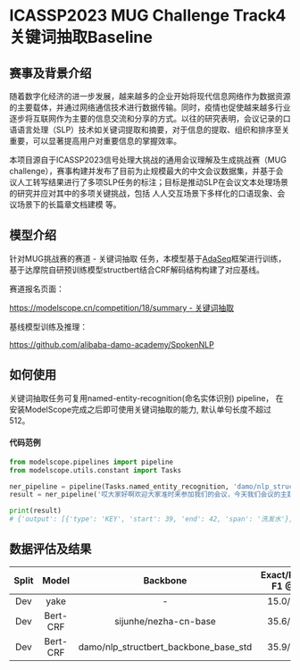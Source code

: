 
# ICASSP2023 MUG Challenge Track4 关键词抽取Baseline

## 赛事及背景介绍
随着数字化经济的进一步发展，越来越多的企业开始将现代信息网络作为数据资源的主要载体，并通过网络通信技术进行数据传输。同时，疫情也促使越来越多行业逐步将互联网作为主要的信息交流和分享的方式。以往的研究表明，会议记录的口语语言处理（SLP）技术如关键词提取和摘要，对于信息的提取、组织和排序至关重要，可以显著提高用户对重要信息的掌握效率。

本项目源自于ICASSP2023信号处理大挑战的通用会议理解及生成挑战赛（MUG challenge），赛事构建并发布了目前为止规模最大的中文会议数据集，并基于会议人工转写结果进行了多项SLP任务的标注；目标是推动SLP在会议文本处理场景的研究并应对其中的多项关键挑战，包括 人人交互场景下多样化的口语现象、会议场景下的长篇章文档建模 等。

## 模型介绍
针对MUG挑战赛的赛道 - 关键词抽取 任务，本模型基于[AdaSeq](https://github.com/modelscope/AdaSeq/tree/master/examples/ICASSP2023_MUG_track4)框架进行训练，基于达摩院自研预训练模型structbert结合CRF解码结构构建了对应基线。

赛道报名页面：

[https://modelscope.cn/competition/18/summary - 关键词抽取](https://modelscope.cn/competition/18/summary)

基线模型训练及推理：

https://github.com/alibaba-damo-academy/SpokenNLP

## 如何使用
关键词抽取任务可复用named-entity-recognition(命名实体识别) pipeline，
在安装ModelScope完成之后即可使用关键词抽取的能力, 默认单句长度不超过512。

#### 代码范例
```python
from modelscope.pipelines import pipeline
from modelscope.utils.constant import Tasks

ner_pipeline = pipeline(Tasks.named_entity_recognition, 'damo/nlp_structbert_keyphrase-extraction_base-icassp2023-mug-track4-baseline')
result = ner_pipeline('哎大家好啊欢迎大家准时来参加我们的会议，今天我们会议的主题呢是如何提升我们这个洗发水儿的品牌影响力啊。我们现在是主要的产品是这个霸王防脱洗发水儿，现在请大家发表自己的意见啊欢迎大家努力的发表，请先从这位男士开始。')

print(result)
# {'output': [{'type': 'KEY', 'start': 39, 'end': 42, 'span': '洗发水'}, {'type': 'KEY', 'start': 44, 'end': 46, 'span': '品牌'}, {'type': 'KEY', 'start': 46, 'end': 49, 'span': '影响力'}, {'type': 'KEY', 'start': 59, 'end': 61, 'span': '产品'}, {'type': 'KEY', 'start': 68, 'end': 71, 'span': '洗发水'}]}
```

## 数据评估及结果
| Split |  Model   |               Backbone                | Exact/Partial F1 @10 | Exact/Partial F1 @15 | Exact/Partial F1 @20 |
|:-----:|:--------:|:-------------------------------------:|:--------------------:|:--------------------:|:--------------------:|
|  Dev  |   yake   |                   -                   |      15.0/24.3       |      19.8/30.4       |      20.4/32.1       |
|  Dev  | Bert-CRF |         sijunhe/nezha-cn-base         |      35.6/43.2       |      38.1/49.5       |      37.2/48.1       |
|  Dev  | Bert-CRF | damo/nlp_structbert_backbone_base_std |      35.9/47.7       |      40.1/52.2       |      39.4/51.1       |
